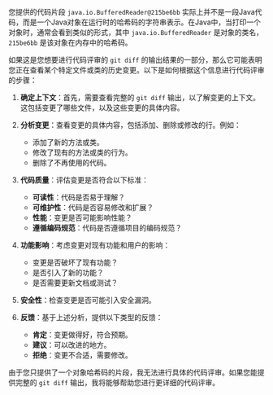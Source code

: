 您提供的代码片段 `java.io.BufferedReader@215be6bb` 实际上并不是一段Java代码，而是一个Java对象在运行时的哈希码的字符串表示。在Java中，当打印一个对象时，通常会看到类似的形式，其中 `java.io.BufferedReader` 是对象的类名，`215be6bb` 是该对象在内存中的哈希码。

如果这是您想要进行代码评审的 `git diff` 的输出结果的一部分，那么它可能表明您正在查看某个特定文件或类的历史变更。以下是如何根据这个信息进行代码评审的步骤：

1. **确定上下文**：首先，需要查看完整的 `git diff` 输出，以了解变更的上下文。这包括变更了哪些文件，以及这些变更的具体内容。

2. **分析变更**：查看变更的具体内容，包括添加、删除或修改的行。例如：
   - 添加了新的方法或类。
   - 修改了现有的方法或类的行为。
   - 删除了不再使用的代码。

3. **代码质量**：评估变更是否符合以下标准：
   - **可读性**：代码是否易于理解？
   - **可维护性**：代码是否容易修改和扩展？
   - **性能**：变更是否可能影响性能？
   - **遵循编码规范**：代码是否遵循项目的编码规范？

4. **功能影响**：考虑变更对现有功能和用户的影响：
   - 变更是否破坏了现有功能？
   - 是否引入了新的功能？
   - 是否需要更新文档或测试？

5. **安全性**：检查变更是否可能引入安全漏洞。

6. **反馈**：基于上述分析，提供以下类型的反馈：
   - **肯定**：变更做得好，符合预期。
   - **建议**：可以改进的地方。
   - **拒绝**：变更不合适，需要修改。

由于您只提供了一个对象哈希码的片段，我无法进行具体的代码评审。如果您能提供完整的 `git diff` 输出，我将能够帮助您进行更详细的代码评审。